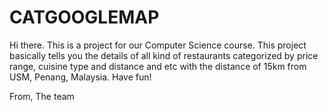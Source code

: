 # CATGOOGLEMAP

Hi there.
This is a project for our Computer Science course. 
This project basically tells you the details of all kind of restaurants categorized by price range, cuisine type and distance and etc
with the distance of 15km from USM, Penang, Malaysia.
Have fun!

From,
The team
